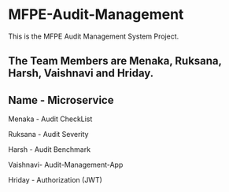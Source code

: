 # MFPE-Audit-Management

This is the MFPE Audit Management System Project.

## The Team Members are Menaka, Ruksana, Harsh, Vaishnavi and Hriday.

## Name     -    Microservice

Menaka   -   Audit CheckList

Ruksana  -   Audit Severity

Harsh    -  Audit Benchmark

Vaishnavi-  Audit-Management-App

Hriday   -   Authorization (JWT)
